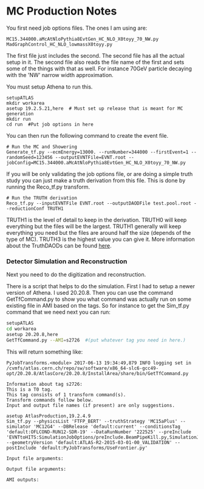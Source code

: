 # MC Production Notes

You first need job options files. The ones I am using are:

    MC15.344000.aMcAtNloPythia8EvtGen_HC_NLO_X0toyy_70_NW.py
    MadGraphControl_HC_NLO_lowmassX0toyy.py

The first file just includes the second. The second file has all the actual
setup in it. The second file also reads the file name of the first and sets
some of the things with that as well. For instance 70GeV particle decaying
with the 'NW' narrow width approximation.

You must setup Athena to run this.

    setupATLAS
    mkdir workarea
    asetup 19.2.5.21,here  # Must set up release that is meant for MC generation
    mkdir run
    cd run  #Put job options in here

You can then run the following command to create the event file.

    # Run the MC and Showering
    Generate_tf.py --ecmEnergy=13000. --runNumber=344000 --firstEvent=1 --randomSeed=123456 --outputEVNTFile=EVNT.root --jobConfig=MC15.344000.aMcAtNloPythia8EvtGen_HC_NLO_X0toyy_70_NW.py

If you will be only validating the job options file, or are doing a simple truth
study you can just make a truth derivation from this file. This is done by running
the Reco_tf.py transform.

    # Run the TRUTH derivation
    Reco_tf.py --inputEVNTFile EVNT.root --outputDAODFile test.pool.root --reductionConf TRUTH1

TRUTH1 is the level of detail to keep in the derivation. TRUTH0 will keep everything
but the files will be the largest. TRUTH1 generally will keep everything you need
but the files are around half the size (depends of the type of MC). TRUTH3 is the
highest value you can give it. More information about the TruthDAODs can be
found [here](https://twiki.cern.ch/twiki/bin/view/AtlasProtected/TruthDAOD).


### Detector Simulation and Reconstruction
Next you need to do the digitization and reconstruction.

There is a script that helps to do the simulation. First I had to setup a newer
version of Athena. I used 20.20.8. Then you can use the command GetTfCommand.py
to show you what command was actually run on some existing file in AMI based on
the tags. So for instance to get the Sim_tf.py command that we need next you can
run:

```bash
setupATLAS
cd workarea
asetup 20.20.8,here
GetTfCommand.py --AMI=s2726  #(put whatever tag you need in here.)
```

This will return something like:

```
PyJobTransforms.<module> 2017-06-13 19:34:49,879 INFO logging set in /cvmfs/atlas.cern.ch/repo/sw/software/x86_64-slc6-gcc49-opt/20.20.8/AtlasCore/20.20.8/InstallArea/share/bin/GetTfCommand.py

Information about tag s2726:
This is a T0 tag.
This tag consists of 1 transform command(s).
Transform commands follow below.
Input and output file names (if present) are only suggestions.

asetup AtlasProduction,19.2.4.9
Sim_tf.py --physicsList 'FTFP_BERT' --truthStrategy 'MC15aPlus' --simulator 'MC12G4' --DBRelease 'default:current' --conditionsTag 'default:OFLCOND-RUN12-SDR-19' --DataRunNumber '222525' --preInclude 'EVNTtoHITS:SimulationJobOptions/preInclude.BeamPipeKill.py,SimulationJobOptions/preInclude.FrozenShowersFCalOnly.py' --geometryVersion 'default:ATLAS-R2-2015-03-01-00_VALIDATION' --postInclude 'default:PyJobTransforms/UseFrontier.py'

Input file arguments:

Output file arguments:

AMI outputs:

```
